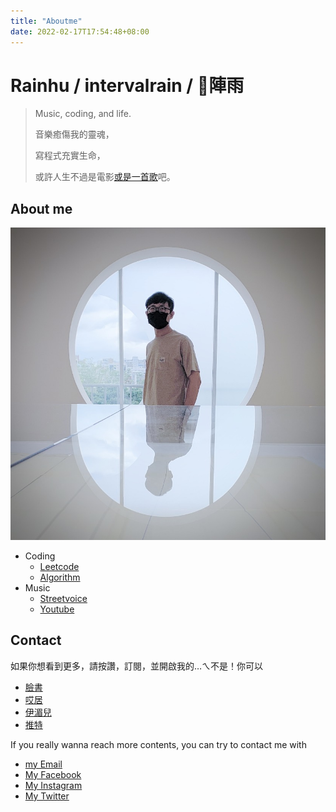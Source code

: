 ```yaml
---
title: "Aboutme"
date: 2022-02-17T17:54:48+08:00
---
```


# Rainhu / intervalrain / 陣雨
>
> Music, coding, and life.
>
> 音樂癒傷我的靈魂，
>
> 寫程式充實生命，
>
> 或許人生不過是電影[或是一首歌](https://streetvoice.com/intervalrain/songs/646909/)吧。

## About me
![me](/images/me.jpeg "me")
- Coding
  - [Leetcode](https://github.com/intervalrain/leetcode)
  - [Algorithm](https://github.com/intervalrain/algo)
- Music
  - [Streetvoice](https://streetvoice.com/intervalrain/)
  - [Youtube](https://www.youtube.com/channel/UCE0Y75__1fPNJGmwbMG0MSA)

## Contact

如果你想看到更多，請按讚，訂閱，並開啟我的…ㄟ不是！你可以 
- [臉書](https://www.facebook.com/intervalrain)
- [哎居](https://www.instagram.com/intervalrain)
- [伊湄兒](https://intervalrain@gmail.com)
- [推特](https://twitter.com/Intervalrain)

If you really wanna reach more contents, you can try to contact me with
- [my Email](https://intervalrain@gmail.com)
- [My Facebook](https://www.facebook.com/intervalrain)
- [My Instagram](https://www.instagram.com/intervalrain)
- [My Twitter](https://twitter.com/Intervalrain)